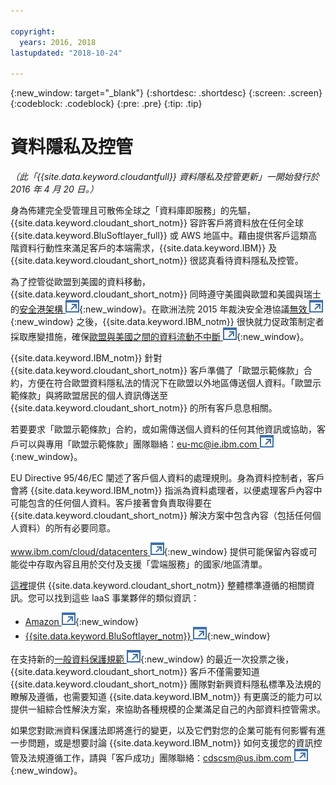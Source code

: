```yaml
---

copyright:
  years: 2016, 2018
lastupdated: "2018-10-24"

---
```


{:new_window: target="_blank"}
{:shortdesc: .shortdesc}
{:screen: .screen}
{:codeblock: .codeblock}
{:pre: .pre}
{:tip: .tip}

<!-- Acrolinx: 2017-05-10 -->

# 資料隱私及控管

_（此「{{site.data.keyword.cloudantfull}} 資料隱私及控管更新」一開始發行於 2016 年 4 月 20 日。）_

身為佈建完全受管理且可散佈全球之「資料庫即服務」的先驅，{{site.data.keyword.cloudant_short_notm}} 容許客戶將資料放在任何全球 {{site.data.keyword.BluSoftlayer_full}} 或 AWS 地區中。藉由提供客戶這類高階資料行動性來滿足客戶的本端需求，{{site.data.keyword.IBM}} 及 {{site.data.keyword.cloudant_short_notm}} 很認真看待資料隱私及控管。

為了控管從歐盟到美國的資料移動，{{site.data.keyword.cloudant_short_notm}} 同時遵守美國與歐盟和美國與瑞士的[安全港架構 ![外部鏈結圖示](../images/launch-glyph.svg "外部鏈結圖示")](https://www.export.gov/safeharbor_eu){:new_window}。在歐洲法院 2015 年裁決安全港協議[無效 ![外部鏈結圖示](../images/launch-glyph.svg "外部鏈結圖示")](http://curia.europa.eu/juris/document/document.jsf?text=&docid=169195&pageIndex=0&doclang=en&mode=req&dir=&occ=first&part=1&cid=113326){:new_window} 之後，{{site.data.keyword.IBM_notm}} 很快就力促政策制定者採取應變措施，確保[歐盟與美國之間的資料流動不中斷 ![外部鏈結圖示](../images/launch-glyph.svg "外部鏈結圖示")](http://www.ibm.com/ibm/ibmgra/safe_harbor_10062015.html){:new_window}。

{{site.data.keyword.IBM_notm}} 針對 {{site.data.keyword.cloudant_short_notm}} 客戶準備了「歐盟示範條款」合約，方便在符合歐盟資料隱私法的情況下在歐盟以外地區傳送個人資料。「歐盟示範條款」與將歐盟居民的個人資訊傳送至 {{site.data.keyword.cloudant_short_notm}} 的所有客戶息息相關。

若要要求「歐盟示範條款」合約，或如需傳送個人資料的任何其他資訊或協助，客戶可以與專用「歐盟示範條款」團隊聯絡：[eu-mc@ie.ibm.com ![外部鏈結圖示](../images/launch-glyph.svg "外部鏈結圖示")](mailto:eu-mc@ie.ibm.com){:new_window}。

EU Directive 95/46/EC 闡述了客戶個人資料的處理規則。身為資料控制者，客戶會將 {{site.data.keyword.IBM_notm}} 指派為資料處理者，以便處理客戶內容中可能包含的任何個人資料。客戶接著會負責取得要在 {{site.data.keyword.cloudant_short_notm}} 解決方案中包含內容（包括任何個人資料）的所有必要同意。

[www.ibm.com/cloud/datacenters ![外部鏈結圖示](../images/launch-glyph.svg "外部鏈結圖示")](http://www.ibm.com/cloud/datacenters){:new_window} 提供可能保留內容或可能從中存取內容且用於交付及支援「雲端服務」的國家/地區清單。

[這裡](compliance.html)提供 {{site.data.keyword.cloudant_short_notm}} 整體標準遵循的相關資訊。您可以找到這些 IaaS 事業夥伴的類似資訊：

-   [Amazon ![外部鏈結圖示](../images/launch-glyph.svg "外部鏈結圖示")](https://aws.amazon.com/compliance/){:new_window}
-   [{{site.data.keyword.BluSoftlayer_notm}} ![外部鏈結圖示](../images/launch-glyph.svg "外部鏈結圖示")](http://www.softlayer.com/compliance){:new_window}

在支持新的[一般資料保護規範 ![外部鏈結圖示](../images/launch-glyph.svg "外部鏈結圖示")](http://www.engadget.com/2016/04/14/eu-data-protection-rules/){:new_window} 的最近一次投票之後，{{site.data.keyword.cloudant_short_notm}} 客戶不僅需要知道 {{site.data.keyword.cloudant_short_notm}} 團隊對新興資料隱私標準及法規的瞭解及遵循，也需要知道 {{site.data.keyword.IBM_notm}} 有更廣泛的能力可以提供一組綜合性解決方案，來協助各種規模的企業滿足自己的內部資料控管需求。

如果您對歐洲資料保護法即將進行的變更，以及它們對您的企業可能有何影響有進一步問題，或是想要討論 {{site.data.keyword.IBM_notm}} 如何支援您的資訊控管及法規遵循工作，請與「客戶成功」團隊聯絡：[cdscsm@us.ibm.com ![外部鏈結圖示](../images/launch-glyph.svg "外部鏈結圖示")](mailto:cdscsm@us.ibm.com){:new_window}。 
